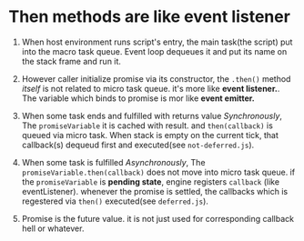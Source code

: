 # Then methods are like event listener

1. When host environment runs script's entry, the main task(the script) put into the macro task queue. Event loop dequeues it and put its name on the stack frame and run it.

2. However caller initialize promise via its constructor, the `.then()` method _itself_ is not related to micro task queue. it's more like **event listener.**. The variable which binds to promise is mor like **event emitter.**

3. When some task ends and fulfilled with returns value _Synchronously_, The `promiseVariable` it is cached with result. and `then(callback)` is queued via micro task. When stack is empty on the current tick, that callback(s) dequeud first and executed(see `not-deferred.js`).

4. When some task is fulfilled _Asynchronously_, The `promiseVariable.then(callback)` does not move into micro task queue. if the `promiseVariable` is **pending state**, engine registers `callback` (like eventListener). whenever the promise is settled, the callbacks which is regestered via `then()` executed(see `deferred.js`).

5. Promise is the future value. it is not just used for corresponding callback hell or whatever.
